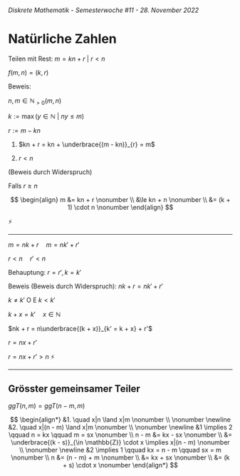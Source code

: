 ###### Diskrete Mathematik - Semesterwoche #11 - 28. November 2022

# Natürliche Zahlen

Teilen mit Rest: $m = kn + r \ | \ r < n$

$f(m,n) = (k,r)$

Beweis:

$n,m \in \mathbb{N}_{>0} (m,n)$

$k := \max(y \in \mathbb{N} \ | \ ny \leq m)$

$r := m - kn$

1. $kn + r = kn + \underbrace{(m - kn)}_{r} = m$

2. $r < n$

  (Beweis durch Widerspruch)

  Falls $r \ge n$

$$
\begin{align}
 m &= kn + r \nonumber \\
  &\le kn + n \nonumber \\
  &= (k + 1) \cdot n \nonumber
\end{align}
$$

⚡

---

$m = nk + r \quad m = nk' + r'$

$r < n \quad r' < n$

Behauptung: $r = r', k = k'$

Beweis (Beweis durch Widerspruch): $nk + r = nk' + r'$

$k \ne k' \text{ O E } k < k'$

$k + x = k' \quad x \in \mathbb{N}$

$nk + r = n\underbrace{(k + x)}_{k' = k + x} + r'$

$r = nx + r'$

$r = nx + r' > n$ ⚡

---

## Grösster gemeinsamer Teiler

$ggT(n,m) = ggT(n - m,m)$

$$
\begin{align*}
&1. \quad x|n \land x|m \nonumber \\
\nonumber \newline
&2. \quad x|(n - m) \land x|m \nonumber \\
\nonumber \newline
&1 \implies 2 \qquad n = kx \qquad m = sx \nonumber \\
n - m &= kx - sx \nonumber \\
&= \underbrace{(k - s)}_{\in \mathbb{Z}} \cdot x \implies x|(n - m) \nonumber \\
\nonumber \newline
&2 \implies 1 \qquad kx = n - m \qquad sx = m \nonumber \\
n &= (n - m) + m \nonumber \\
&= kx + sx \nonumber \\
&= (k + s) \cdot x \nonumber
\end{align*}
$$
